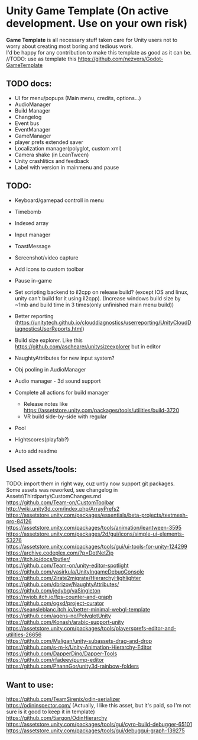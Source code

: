 # Unity Game Template (On active development. Use on your own risk)
**Game Template** is all necessary stuff taken care for Unity users not to worry about creating most boring and tedious work.  
I'd be happy for any contribution to make this template as good as it can be.  
//TODO: use as template this https://github.com/nezvers/Godot-GameTemplate

## TODO docs:
 * UI for menu/popups (Main menu, credits, options...)
 * AudioManager
 * Build Manager
 * Changelog
 * Event bus
 * EventManager
 * GameManager
 * player prefs extended saver
 * Localization manager(polyglot, custom xml)
 * Camera shake (in LeanTween)
 * Unity crashlitics and feedback
 * Label with version in mainmenu and pause  
   
## TODO:
 * Keyboard/gamepad controll in menu
 * Timebomb
 * Indexed array
 * Input manager
 * ToastMessage

 * Screenshot/video capture
 * Add icons to custom toolbar
 * Pause in-game 
 * Set scripting backend to il2cpp on release build? (except IOS and linux, unity can't build for it using il2cpp). (Increase windows build size by ~1mb and build time in 3 times(only unfinished main menu build))
 * Better reporting (https://unitytech.github.io/clouddiagnostics/userreporting/UnityCloudDiagnosticsUserReports.html)
 * Build size explorer. Like this https://github.com/aschearer/unitysizeexplorer but in editor
 * NaughtyAttributes for new input system?
 * Obj pooling in AudioManager
 * Audio manager - 3d sound support
 * Complete all actions for build manager
	* Release notes like https://assetstore.unity.com/packages/tools/utilities/build-3720
	* VR build side-by-side with regular
 * Pool
 * Hightscores(playfab?)
 * Auto add readme
 
 ## Used assets/tools:
 TODO: import them in right way, cuz untiy now support git packages.  
 Some assets was reworked, see changelog in Assets\Thirdparty\CustomChanges.md  
 https://github.com/Team-on/CustomToolbar  
 http://wiki.unity3d.com/index.php/ArrayPrefs2  
 https://assetstore.unity.com/packages/essentials/beta-projects/textmesh-pro-84126  
 https://assetstore.unity.com/packages/tools/animation/leantween-3595  
 https://assetstore.unity.com/packages/2d/gui/icons/simple-ui-elements-53276  
 https://assetstore.unity.com/packages/tools/gui/ui-tools-for-unity-124299  
 https://archive.codeplex.com/?p=DotNetZip  
 https://itch.io/docs/butler/  
 https://github.com/Team-on/unity-editor-spotlight  
 https://github.com/yasirkula/UnityIngameDebugConsole  
 https://github.com/2irate2migrate/HierarchyHighlighter  
 https://github.com/dbrizov/NaughtyAttributes/  
 https://github.com/jedybg/yaSingleton  
 https://nvjob.itch.io/fps-counter-and-graph  
 https://github.com/ogxd/project-curator  
 https://seansleblanc.itch.io/better-minimal-webgl-template  
 https://github.com/agens-no/PolyglotUnity  
 https://github.com/Konash/arabic-support-unity  
 https://assetstore.unity.com/packages/tools/playersprefs-editor-and-utilities-26656  
 https://github.com/Maligan/unity-subassets-drag-and-drop  
 https://github.com/s-m-k/Unity-Animation-Hierarchy-Editor  
 https://github.com/DapperDino/Dapper-Tools  
 https://github.com/rfadeev/pump-editor  
 https://github.com/PhannGor/unity3d-rainbow-folders  
 
 ## Want to use: 
 https://github.com/TeamSirenix/odin-serializer  
 https://odininspector.com/	(Actually, I like this asset, but it's paid, so I'm not sure is it good to keep it in template)  
 https://github.com/5argon/OdinHierarchy  
 https://assetstore.unity.com/packages/tools/gui/cyro-build-debugger-65101  
 https://assetstore.unity.com/packages/tools/gui/debuggui-graph-139275  
